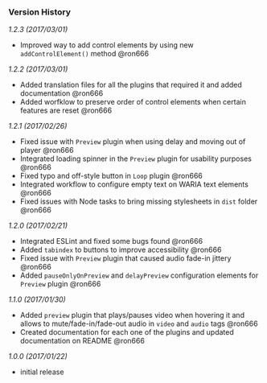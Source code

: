 ### Version History

*1.2.3 (2017/03/01)*

* Improved way to add control elements by using new `addControlElement()` method @ron666

*1.2.2 (2017/03/01)*

* Added translation files for all the plugins that required it and added documentation @ron666 
* Added worfklow to preserve order of control elements when certain features are reset @ron666

*1.2.1 (2017/02/26)*

* Fixed issue with `Preview` plugin when using delay and moving out of player @ron666
* Integrated loading spinner in the `Preview` plugin for usability purposes @ron666
* Fixed typo and off-style button in `Loop` plugin @ron666
* Integrated workflow to configure empty text on WARIA text elements @ron666
* Fixed issues with Node tasks to bring missing stylesheets in `dist` folder @ron666

*1.2.0 (2017/02/21)*

* Integrated ESLint and fixed some bugs found @ron666
* Added `tabindex` to buttons to improve accessibility @ron666
* Fixed issue with `Preview` plugin that caused audio fade-in jittery @ron666
* Added `pauseOnlyOnPreview` and `delayPreview` configuration elements for `Preview` plugin @ron666

*1.1.0 (2017/01/30)*

* Added `preview` plugin that plays/pauses video when hovering it and allows to mute/fade-in/fade-out audio in `video` and `audio` tags @ron666
* Created documentation for each one of the plugins and updated documentation on README @ron666

*1.0.0 (2017/01/22)*

* initial release
